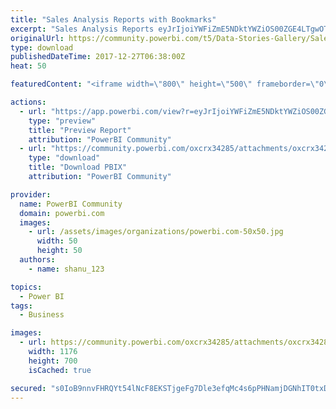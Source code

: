 ```yaml
---
title: "Sales Analysis Reports with Bookmarks"
excerpt: "Sales Analysis Reports eyJrIjoiYWFiZmE5NDktYWZiOS00ZGE4LTgwOTQtMzFiMmIyMGRkNTg4IiwidCI6IjJmNjI3NTMxLWQ4MTAtNGQ1Zi1hMzIzLWQ0ZjgwMjRmZjc0ZCIsImMiOjEwfQ"
originalUrl: https://community.powerbi.com/t5/Data-Stories-Gallery/Sales-Analysis-Reports-with-Bookmarks/m-p/329557
type: download
publishedDateTime: 2017-12-27T06:38:00Z
heat: 50

featuredContent: "<iframe width=\"800\" height=\"500\" frameborder=\"0\" src=\"https://app.powerbi.com/view?r=eyJrIjoiYWFiZmE5NDktYWZiOS00ZGE4LTgwOTQtMzFiMmIyMGRkNTg4IiwidCI6IjJmNjI3NTMxLWQ4MTAtNGQ1Zi1hMzIzLWQ0ZjgwMjRmZjc0ZCIsImMiOjEwfQ\"></iframe>"

actions:
  - url: "https://app.powerbi.com/view?r=eyJrIjoiYWFiZmE5NDktYWZiOS00ZGE4LTgwOTQtMzFiMmIyMGRkNTg4IiwidCI6IjJmNjI3NTMxLWQ4MTAtNGQ1Zi1hMzIzLWQ0ZjgwMjRmZjc0ZCIsImMiOjEwfQ"
    type: "preview"
    title: "Preview Report"
    attribution: "PowerBI Community"
  - url: "https://community.powerbi.com/oxcrx34285/attachments/oxcrx34285/DataStoriesGallery/1392/2/sample%20project%20file.pbix"
    type: "download"
    title: "Download PBIX"
    attribution: "PowerBI Community"

provider:
  name: PowerBI Community
  domain: powerbi.com
  images:
    - url: /assets/images/organizations/powerbi.com-50x50.jpg
      width: 50
      height: 50
  authors:
    - name: shanu_123

topics:
  - Power BI
tags:
  - Business

images:
  - url: https://community.powerbi.com/oxcrx34285/attachments/oxcrx34285/DataStoriesGallery/1392/1/Store%20Sales%20Analysis.PNG
    width: 1176
    height: 700
    isCached: true

secured: "s0IoB9nnvFHRQYt54lNcF8EKSTjgeFg7Dle3efqMc4s6pPHNamjDGNhIT0txDHE9RzTdfnISURePa0s7M+i/5wIZvBXbhC6IhMhP+OsWrNzE+ynUwZwpBx/DaO3mZzGbanVqcxvKeEGEwQUo/O+tzj2SfGuHRrtmrtlrApKLE2I9MCM1cMNSN8nUC08scRl0uCK9Xwc4pGnegS+dIthJSjd2UEgLraOEhe4Q1bYnk/Iqk7l4vKC2uCVGoIC6CWRSGpSvmI0BpxPsWyyoQ/xKOfESaDIZG2NVuWZFqcp2TZTnH6z0Sv4VGh0VEGFNFYrQBGLfMT0zuR9nOWY8c6q0Y23Yv6bfYIg9jn11hJAl1XG++0ut+aYNkDuPwIG2XCgrB0ThAjcdnoLjT53DRYwfDISvWP/6zax0eqoQsoOlbXKcAqI5dWlALTOFBZzruihX;LI9wl6C3OTyJUhRNxDjBBA=="
---
```


